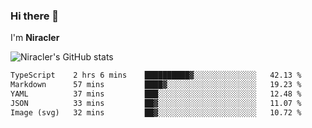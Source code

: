 ### Hi there 👋

I'm **Niracler**

![Niracler's GitHub stats](https://github-readme-stats.vercel.app/api?username=Niracler&show_icons=true)

<!--START_SECTION:waka-->

```txt
TypeScript    2 hrs 6 mins    ██████████▓░░░░░░░░░░░░░░   42.13 %
Markdown      57 mins         ████▓░░░░░░░░░░░░░░░░░░░░   19.23 %
YAML          37 mins         ███░░░░░░░░░░░░░░░░░░░░░░   12.48 %
JSON          33 mins         ██▓░░░░░░░░░░░░░░░░░░░░░░   11.07 %
Image (svg)   32 mins         ██▓░░░░░░░░░░░░░░░░░░░░░░   10.72 %
```

<!--END_SECTION:waka-->
